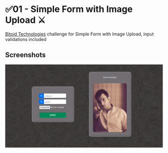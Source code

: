 # ✅01 - Simple Form with Image Upload ⚔

[Bitoid Technologies](https://www.bitcamp.ge/) challenge for Simple Form with Image Upload, input validations included

## Screenshots

![App Screenshot](img/screenshot.png)
